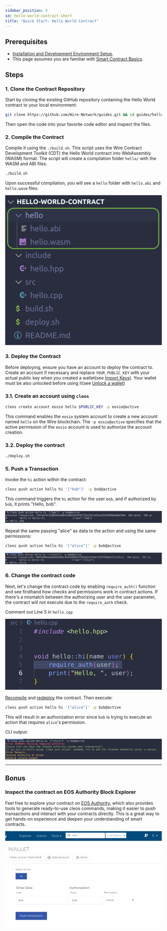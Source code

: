 ```yaml
---
sidebar_position: 3
id: hello-world-contract-short
title: "Quick Start: Hello World Contract"
---
```


<!-- # Hello World Contract -->

## Prerequisites

- [Installation and Development Environment Setup](../getting-started/getting-started-intro.md).
- This page assumes you are familiar with [Smart Contract Basics](./smart-contract-basics.md).


## Steps

### 1. Clone the Contract Repository

Start by cloning the existing GitHub repository containing the Hello World contract to your local environment:

```bash
git clone https://github.com/Wire-Network/guides.git && cd guides/hello-world-contract
```

Then open the code into your favorite code editor and inspect the files.

### 2. Compile the Contract

Compile it using the `./build.sh`. This script uses the Wire Contract Development Toolkit (CDT) the Hello World contract into WebAssembly (WASM) format. The script will create a compilation folder `hello/` with the WASM and ABI files.

```bash
./build.sh
```

Upon successful compilation, you will see a `hello` folder with `hello.abi` and `hello.wasm` files.

![compiled-dir](/img/compiled-dir.png) 

### 3. Deploy the Contract

Before deploying, ensure you have an account to deploy the contract to. Create an account if necessary and replace `YOUR_PUBLIC_KEY` with your actual public key when you created a wallet(see [Import Keys](../getting-started/create-development-wallet.md#import-keys-into-your-wallet)). Your wallet must be also unlocked before using it(see [Unlock a wallet](../getting-started/create-development-wallet.md#unlock-a-wallet))


### 3.1. Create an account using `cleos`

```bash
cleos create account eosio hello $PUBLIC_KEY -p eosio@active
```

This command enables the `eosio` system account to create a new account named `hello` on the Wire blockchain. The `-p eosio@active` specifies that the active permission of the `eosio` account is used to authorize the account creation.

### 3.2. Deploy the contract

```bash
./deploy.sh
```

### 5. Push a Transaction

Invoke the `hi` action within the contract:

```bash
cleos push action hello hi '["bob"]' -p bob@active
```

This command triggers the `hi` action for the user `bob`, and if authorized by `bob`, it prints "Hello, bob".

![bob-says-hi](/img/bob-say-hi.png) 

Repeat the same passing "alice" as data to the action and using the same permissions: 

```bash 
cleos push action hello hi '["alice"]' -p bob@active
```

![bob-invoke-with-alice](/img/bob-execute-alice.png) 

### 6. Change the contract code

Next, let's change the contract code by enabling `require_auth()` function and see firsthand how checks and permissions work in contract actions. If there's a mismatch between the authorizing user and the user parameter, the contract will not execute due to the `require_auth` check.

Comment out Line 5 in `hello.cpp`

![require-auth-hw](/img/require-auth-hw.png)

[Recompile](#2-compile-the-contract) and [redeploy](#3-deploy-the-contract) the contract. Then execute:

```bash
cleos push action hello hi '["alice"]' -p bob@active
```

This will result in an authorization error since `bob` is trying to execute an action that requires `alice`'s permission.

CLI output:

![missing-authority](/img/missing-authority.png) 

---


## Bonus


### Inspect the contract on EOS Authority Block Explorer

Feel free to explore your contract on [EOS Authority](./block-explorer.md), which also provides tools to generate ready-to-use cleos commands, making it easier to push transactions and interact with your contracts directly. This is a great way to get hands-on experience and deepen your understanding of smart contracts.

![inspect-hello](/img/be-inspect-hello.png) 